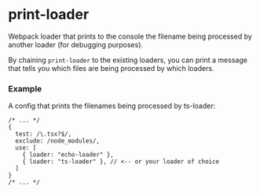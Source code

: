 # print-loader

Webpack loader that prints to the console the filename being processed by another loader (for debugging purposes).

By chaining `print-loader` to the existing loaders, you can print a message that tells you which files are being processed by which loaders.

### Example

A config that prints the filenames being processed by ts-loader:

```
/* ... */
{
  test: /\.tsx?$/,
  exclude: /node_modules/,
  use: [
    { loader: "echo-loader" },
    { loader: "ts-loader" }, // <-- or your loader of choice
  ]
}
/* ... */
```

